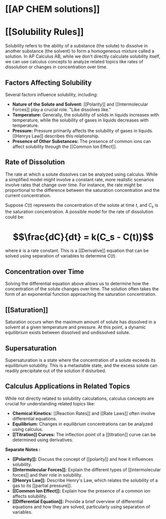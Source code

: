 # [[AP CHEM solutions]]
# [[Solubility Rules]]

Solubility refers to the ability of a substance (the solute) to dissolve in another substance (the solvent) to form a homogeneous mixture called a solution.  In AP Calculus AB, while we don't directly calculate solubility itself, we can use calculus concepts to analyze related topics like rates of dissolution or changes in concentration over time.

## Factors Affecting Solubility

Several factors influence solubility, including:

* **Nature of the Solute and Solvent:**  [[Polarity]] and [[Intermolecular Forces]] play a crucial role. "Like dissolves like."
* **Temperature:**  Generally, the solubility of solids in liquids increases with temperature, while the solubility of gases in liquids decreases with temperature.
* **Pressure:**  Pressure primarily affects the solubility of gases in liquids.  [[Henrys Law]] describes this relationship.
* **Presence of Other Substances:**  The presence of common ions can affect solubility through the [[Common Ion Effect]].


## Rate of Dissolution

The rate at which a solute dissolves can be analyzed using calculus. While a simplified model might involve a constant rate, more realistic scenarios involve rates that change over time.  For instance, the rate might be proportional to the difference between the saturation concentration and the current concentration.

Suppose $C(t)$ represents the concentration of the solute at time $t$, and $C_s$ is the saturation concentration. A possible model for the rate of dissolution could be:

# $$\frac{dC}{dt} = k(C_s - C(t))$$

where $k$ is a rate constant.  This is a [[Derivative]] equation that can be solved using separation of variables to determine $C(t)$.


## Concentration over Time

Solving the differential equation above allows us to determine how the concentration of the solute changes over time.  The solution often takes the form of an exponential function approaching the saturation concentration.

## [[Saturation]]

Saturation occurs when the maximum amount of solute has dissolved in a solvent at a given temperature and pressure. At this point, a dynamic equilibrium exists between dissolved and undissolved solute.


## Supersaturation

Supersaturation is a state where the concentration of a solute exceeds its equilibrium solubility. This is a metastable state, and the excess solute can readily precipitate out of the solution if disturbed.


## Calculus Applications in Related Topics

While not directly related to solubility calculations, calculus concepts are crucial for understanding related topics like:

* **Chemical Kinetics:**  [[Reaction Rates]] and [[Rate Laws]] often involve differential equations.
* **Equilibrium:**  Changes in equilibrium concentrations can be analyzed using calculus.
* **[[Titration]] Curves:**  The inflection point of a [[titration]] curve can be determined using derivatives.


**Separate Notes :**

* **[[Polarity]]:**  Discuss the concept of [[polarity]] and how it influences solubility.
* **[[Intermolecular Forces]]:** Explain the different types of [[intermolecular forces]] and their role in solubility.
* **[[Henrys Law]]:** Describe Henry's Law, which relates the solubility of a gas to its [[partial pressure]].
* **[[Common Ion Effect]]:** Explain how the presence of a common ion affects solubility.
* **[[Differential Equation]]:**  Provide a brief overview of differential equations and how they are solved, particularly using separation of variables.
